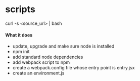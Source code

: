 # scripts

curl -s <source_url> | bash

#### What it does

* update, upgrade and make sure node is installed
* npm init
* add standard node dependencies
* add webpack script to npm
* create a webpack.config file whose entry point is entry.jsx
* create an environment.js
